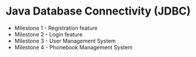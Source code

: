 # Java Database Connectivity (JDBC)

- Milestone 1 - Registration feature
- Milestone 2 - Login feature
- Milestone 3 - User Management System
- Milestone 4 - Phonebook Management System
